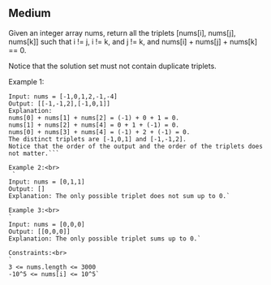 Medium
---
Given an integer array nums, return all the triplets [nums[i], nums[j], nums[k]] such that i != j, i != k, and j != k, and nums[i] + nums[j] + nums[k] == 0.

Notice that the solution set must not contain duplicate triplets.

 

Example 1:<br>
```
Input: nums = [-1,0,1,2,-1,-4]
Output: [[-1,-1,2],[-1,0,1]]
Explanation:  
nums[0] + nums[1] + nums[2] = (-1) + 0 + 1 = 0.
nums[1] + nums[2] + nums[4] = 0 + 1 + (-1) = 0.
nums[0] + nums[3] + nums[4] = (-1) + 2 + (-1) = 0.
The distinct triplets are [-1,0,1] and [-1,-1,2].
Notice that the order of the output and the order of the triplets does not matter.```

Example 2:<br>
 `
Input: nums = [0,1,1]
Output: []
Explanation: The only possible triplet does not sum up to 0.`

Example 3:<br>
`
Input: nums = [0,0,0]
Output: [[0,0,0]]
Explanation: The only possible triplet sums up to 0.` 

Constraints:<br>
`
3 <= nums.length <= 3000
-10^5 <= nums[i] <= 10^5`
